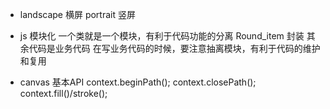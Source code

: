 - landscape 横屏  portrait 竖屏

- js 模块化
  一个类就是一个模块，有利于代码功能的分离
  Round_item 封装
  其余代码是业务代码
  在写业务代码的时候，要注意抽离模块，有利于代码的维护和复用

- canvas 基本API
  context.beginPath();
  context.closePath();
  context.fill()/stroke();